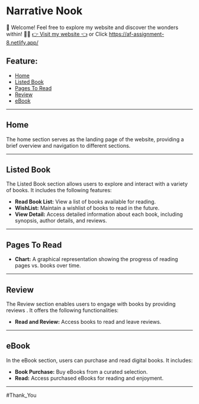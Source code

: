# Narrative Nook


🌟 Welcome! Feel free to explore my website and discover the wonders within! 🚀✨
[👉 Visit my website 👈](https://af-assignment-8.netlify.app/) or Click https://af-assignment-8.netlify.app/

## Feature:

- [Home](#home)
- [Listed Book](#listed-book)
- [Pages To Read](#pages-to-read)
- [Review](#review)
- [eBook](#ebook)


---

## Home

The home section serves as the landing page of the website, providing a brief overview and navigation to different sections.

---

## Listed Book

The Listed Book section allows users to explore and interact with a variety of books. It includes the following features:

- **Read Book List:** View a list of books available for reading.
- **WishList:** Maintain a wishlist of books to read in the future.
- **View Detail:** Access detailed information about each book, including synopsis, author details, and reviews.

---

## Pages To Read


- **Chart:** A graphical representation showing the progress of reading pages vs. books over time.

---

## Review

The Review section enables users to engage with books by providing reviews . It offers the following functionalities:

- **Read and Review:** Access books to read and leave reviews.

---

## eBook

In the eBook section, users can purchase and read digital books. It includes:

- **Book Purchase:** Buy eBooks from a curated selection.
- **Read:** Access purchased eBooks for reading and enjoyment.

---

#Thank_You
